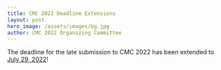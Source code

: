 ```yaml
---
title: CMC 2022 Deadline Extensions
layout: post
hero_image: /assets/images/bg.jpg
author: CMC 2022 Organizing Committee
---
```


The deadline for the late submission to CMC 2022 has been extended to [July 29, 2022](/dates.html)!
